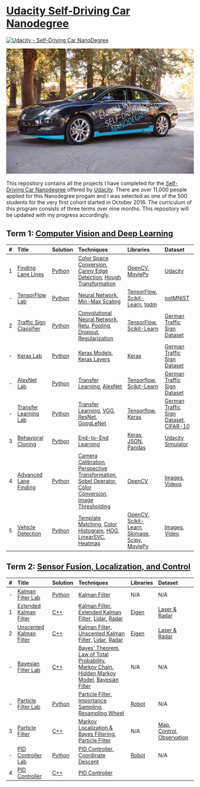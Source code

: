 # [Udacity Self-Driving Car Nanodegree](https://www.udacity.com/course/self-driving-car-engineer-nanodegree--nd013) 
[![Udacity - Self-Driving Car NanoDegree](https://s3.amazonaws.com/udacity-sdc/github/shield-carnd.svg)](http://www.udacity.com/drive)


![ScreenShot](udacity_car.jpeg)

This repository contains all the projects I have completed for the [Self-Driving Car Nanodegree](https://www.udacity.com/drive) offered by [Udacity](https://www.udacity.com). There are over 11,000 people applied for this Nanodegree progam and I was selected as one of the 500 students for the very first cohort started in October 2016. The curriculum of this program consists of three terms over nine months. This repository will be updated with my progress accordingly. 

## Term 1:  [Computer Vision and Deep Learning](https://medium.com/self-driving-cars/term-1-in-depth-on-udacitys-self-driving-car-curriculum-ffcf46af0c08#.nglkprlow)

| #  | Title           |  Solution       | Techniques      | Libraries      | Dataset  |
:---:|:--------------- | :-------------- | :-------------- | :--------------| :--------------
| 1 | [Finding Lane Lines](Term1/P1_Find_Lane_Lines/) | [Python](Term1/P1_Find_Lane_Lines/P1.ipynb) | [Color Space Conversion](http://docs.opencv.org/3.1.0/de/d25/imgproc_color_conversions.html), [Canny Edge Detection](http://docs.opencv.org/trunk/da/d22/tutorial_py_canny.html), [Hough Transformation](http://docs.opencv.org/2.4/doc/tutorials/imgproc/imgtrans/hough_lines/hough_lines.html) | [OpenCV](http://opencv.org/), [MoviePy](http://zulko.github.io/moviepy/) | [Udacity](https://github.com/udacity/CarND-LaneLines-P1) |
| - | [TensorFlow Lab](Term1/Lab_TensorFlow/) | [Python](Term1/Lab_TensorFlow/lab.ipynb) | [Neural Network](https://en.wikipedia.org/wiki/Artificial_neural_network), [Min-Max Scaling](http://scikit-learn.org/stable/modules/generated/sklearn.preprocessing.MinMaxScaler.html) | [TensorFlow](https://www.tensorflow.org/), [Scikit-Learn](http://scikit-learn.org/), [tqdm](https://github.com/noamraph/tqdm) | [notMNIST](http://yaroslavvb.blogspot.com/2011/09/notmnist-dataset.html) |
| 2 | [Traffic Sign Classifier](Term1/P2_Traffic_Signs/) | [Python](Term1/P2_Traffic_Signs/Traffic_Signs_Recognition.ipynb) | [Convolutional Neural Network](https://en.wikipedia.org/wiki/Convolutional_neural_network), [Relu](https://en.wikipedia.org/wiki/Rectifier_(neural_networks)), [Pooling](http://ufldl.stanford.edu/tutorial/supervised/Pooling/), [Dropout](https://www.cs.toronto.edu/~hinton/absps/JMLRdropout.pdf), [Regularization](https://en.wikipedia.org/wiki/Regularization_(mathematics)) | [TensorFlow](https://www.tensorflow.org/), [Scikit-Learn](http://scikit-learn.org/) | [German Traffic Sign Dataset](http://benchmark.ini.rub.de/?section=gtsrb&subsection=dataset) || 
| - | [Keras Lab](Term1/Lab_Keras/) | [Python](Term1/Lab_Keras/traffic-sign-classification-with-keras.ipynb) | [Keras Models](https://keras.io/models/about-keras-models/), [Keras Layers](https://keras.io/layers/about-keras-layers/) | [Keras](https://keras.io/) | [German Traffic Sign Dataset](http://benchmark.ini.rub.de/?section=gtsrb&subsection=dataset) |
| - | [AlexNet Lab](Term1/Lab_AlexNet/) | [Python](Term1/Lab_AlexNet/train_feature_extraction.py) | [Transfer Learning](http://cs231n.github.io/transfer-learning/), [AlexNet](https://github.com/BVLC/caffe/tree/master/models/bvlc_alexnet) | [Tensorflow](https://www.tensorflow.org/), [Scikit-Learn](http://scikit-learn.org/) | [German Traffic Sign Dataset](http://benchmark.ini.rub.de/?section=gtsrb&subsection=dataset) |
| - | [Transfer Learning Lab](Term1/Lab_Transfer_Learning/) | [Python](Term1/Lab_Transfer_Learning/feature_extraction.py) | [Transfer Learning](http://cs231n.github.io/transfer-learning/), [VGG](http://www.robots.ox.ac.uk/~vgg/research/very_deep/), [ResNet](https://github.com/KaimingHe/deep-residual-networks), [GoogLeNet](https://github.com/BVLC/caffe/tree/master/models/bvlc_googlenet) | [Tensorflow](https://www.tensorflow.org/), [Keras](https://keras.io/) | [German Traffic Sign Dataset](http://benchmark.ini.rub.de/?section=gtsrb&subsection=dataset), [CIFAR-10](https://www.cs.toronto.edu/~kriz/cifar.html) |
| 3 | [Behavioral Cloning](Term1/P3_Bahavioral_Cloning/) | [Python](Term1/P3_Bahavioral_Cloning/model.py) | [End-to-End Learning](Term1/P3_Bahavioral_Cloning/end-to-end-dl-using-px.pdf) | [Keras](https://keras.io/), [JSON](http://www.json.org/), [Pandas](http://pandas.pydata.org/) | [Udacity Simulator](https://github.com/udacity/self-driving-car-sim) |
| 4 | [Advanced Lane Finding](Term1/P4_Advanced_Lane_Lines/) | [Python](Term1/P4_Advanced_Lane_Lines/P4.ipynb) |[Camera Calibration](http://docs.opencv.org/2.4/doc/tutorials/calib3d/camera_calibration/camera_calibration.html), [Perspective Transformation](http://docs.opencv.org/2.4/modules/imgproc/doc/geometric_transformations.html), [Sobel Operator](http://docs.opencv.org/2.4/doc/tutorials/imgproc/imgtrans/sobel_derivatives/sobel_derivatives.html), [Color Conversion](http://docs.opencv.org/3.1.0/de/d25/imgproc_color_conversions.html), [Image Thresholding](http://docs.opencv.org/trunk/d7/d4d/tutorial_py_thresholding.html) | [OpenCV](http://opencv.org/) | [Images](Term1/P4_Advanced_Lane_Lines/test_images/), [Videos](Term1/P4_Advanced_Lane_Lines/videos/) |
| 5 | [Vehicle Detection](Term1/P5_Vehicle_Detection/) | [Python](Term1/P5_Vehicle_Detection/P5_Vehicle_Detection.ipynb) | [Template Matching](http://opencv-python-tutroals.readthedocs.io/en/latest/py_tutorials/py_imgproc/py_template_matching/py_template_matching.html), [Color Histogram](http://docs.opencv.org/trunk/d1/db7/tutorial_py_histogram_begins.html), [HOG](http://scikit-image.org/docs/dev/auto_examples/plot_hog.html), [LinearSVC](http://scikit-learn.org/stable/modules/generated/sklearn.svm.LinearSVC.html), [Heatmap](https://en.wikipedia.org/wiki/Heat_map) |  [OpenCV](http://opencv.org/), [Scikit-Learn](http://scikit-learn.org/), [Skimage](http://scikit-image.org/docs/dev/api/skimage.html), [Scipy](https://www.scipy.org/), [MoviePy](http://zulko.github.io/moviepy/) | [Images](Term1/P5_Vehicle_Detection/test_images/), [Video](Term1/P5_Vehicle_Detection/project_video.mp4) |



## Term 2:  [Sensor Fusion, Localization, and Control](https://medium.com/@dsilver829/term-2-in-depth-on-udacitys-self-driving-car-curriculum-775130aae502#.sk03pvahx)

| #  | Title           |  Solution       | Techniques      | Libraries      | Dataset  |
:---:|:--------------- | :-------------- | :-------------- | :--------------| :--------------
| - | [Kalman Filter Lab](Term2/Lab_Kalman_Filter/) | [Python](Term2/Lab_Kalman_Filter/kalman_filter.py) | [Kalman Filter](https://en.wikipedia.org/wiki/Kalman_filter) | N/A | N/A |
| 1 | [Extended Kalman Filter](Term2/P1_Extended_Kalman_Filter/) | [C++](Term2/P1_Extended_Kalman_Filter/src/) | [Kalman Filter](https://en.wikipedia.org/wiki/Kalman_filter), [Extended Kalman Filter](https://en.wikipedia.org/wiki/Extended_Kalman_filter), [Lidar](https://en.wikipedia.org/wiki/Lidar), [Radar](https://en.wikipedia.org/wiki/Radar) | [Eigen](http://eigen.tuxfamily.org/) | [Laser & Radar](Term2/P1_Extended_Kalman_Filter/data/) |
| 2 | [Unscented Kalman Filter](Term2/P2_Unscented_Kalman_Filter/) | [C++](Term2/P2_Unscented_Kalman_Filter/src/) | [Kalman Filter](https://en.wikipedia.org/wiki/Kalman_filter), [Unscented Kalman Filter](http://www.cs.unc.edu/~welch/kalman/media/pdf/Julier1997_SPIE_KF.pdf), [Lidar](https://en.wikipedia.org/wiki/Lidar), [Radar](https://en.wikipedia.org/wiki/Radar) |  [Eigen](http://eigen.tuxfamily.org/) | [Laser & Radar](Term2/P2_Unscented_Kalman_Filter/data/)
| - | [Bayesian Filter Lab](Term2/Lab_Bayesian_Filter/) | [C++](Term2/Lab_Bayesian_Filter/bayesianFilter.cpp) | [Bayes' Theorem](https://en.wikipedia.org/wiki/Bayes%27_theorem), [Law of Total Probability](https://en.wikipedia.org/wiki/Law_of_total_probability), [Markov Chain](https://en.wikipedia.org/wiki/Markov_chain), [Hidden Markov Model](https://en.wikipedia.org/wiki/Hidden_Markov_model), [Bayesian Filter](https://en.wikipedia.org/wiki/Recursive_Bayesian_estimation) | N/A | N/A |
| - | [Particle Filter Lab](Term2/Lab_Particle_Filter/) | [Python](Term2/Lab_Particle_Filter/robot.py) | [Particle Filter](https://en.wikipedia.org/wiki/Particle_filter), [Importance Sampling](https://en.wikipedia.org/wiki/Importance_sampling), [Resampling Wheel](https://www.youtube.com/watch?v=wNQVo6uOgYA) | [Robot](Term2/Lab_Particle_Filter/robot.py) | N/A |
| 3 | [Particle Filter](Term2/P3_Particle_Filter/) | [C++](Term2/P3_Particle_Filter/src/) | [Markov Localization & Bayes Filtering](http://web.cs.dal.ca/~tt/CSCI415511/MLBayesFilterTT.pdf), [Particle Filter](https://en.wikipedia.org/wiki/Particle_filter) | N/A | [Map](Term2/P3_Particle_Filter/data/map_data.txt), [Control](Term2/P3_Particle_Filter/data/control_data.txt), [Observation](Term2/P3_Particle_Filter/data/observation/) |
| - | [PID Controller Lab](Term2/Lab_PID_Controller/) | [Python](Term2/Lab_PID_Controller/pid_controller.py) | [PID Controller](https://en.wikipedia.org/wiki/PID_controller), [Coordinate Descent](https://en.wikipedia.org/wiki/Coordinate_descent) | [Robot](Term2/Lab_PID_Controller/robot.py) | N/A |
| 4 | [PID Controller](Term2/P4_PID_Controller/) | [C++](Term2/P4_PID_Controller/src/PID.cpp) | [PID Controller](https://en.wikipedia.org/wiki/PID_controller)
